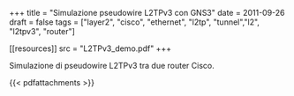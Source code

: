 +++
title = "Simulazione pseudowire L2TPv3 con GNS3"
date = 2011-09-26
draft = false
tags = ["layer2", "cisco", "ethernet", "l2tp", "tunnel","l2", "l2tpv3", "router"]

[[resources]]
src = "L2TPv3_demo.pdf"
+++

Simulazione di pseudowire L2TPv3 tra due router Cisco.

{{< pdfattachments >}}

